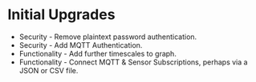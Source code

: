 # Initial Upgrades

- Security - Remove plaintext password authentication.
- Security - Add MQTT Authentication.
- Functionality - Add further timescales to graph.
- Functionality - Connect MQTT & Sensor Subscriptions, perhaps via a JSON or CSV file.